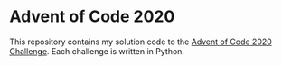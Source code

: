 # Advent of Code 2020

This repository contains my solution code to the [Advent of Code 2020 Challenge](https://adventofcode.com/2020). Each challenge is written in Python.
